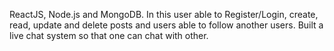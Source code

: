 ReactJS, Node.js and MongoDB.
In this user able to Register/Login, create, read, update and
delete posts and users able to follow another users.
Built a live chat system so that one can chat with other.
